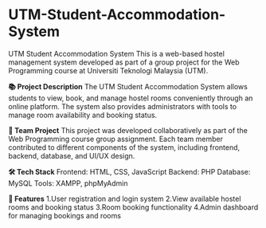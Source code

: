 # UTM-Student-Accommodation-System
UTM Student Accommodation System
This is a web-based hostel management system developed as part of a group project for the Web Programming course at Universiti Teknologi Malaysia (UTM).

**📚 Project Description**
The UTM Student Accommodation System allows students to view, book, and manage hostel rooms conveniently through an online platform. The system also provides administrators with tools to manage room availability and booking status.

**👥 Team Project**
This project was developed collaboratively as part of the Web Programming course group assignment. Each team member contributed to different components of the system, including frontend, backend, database, and UI/UX design.

**🛠️ Tech Stack**
Frontend: HTML, CSS, JavaScript
Backend: PHP
Database: MySQL
Tools: XAMPP, phpMyAdmin

**🔑 Features**
1.User registration and login system
2.View available hostel rooms and booking status
3.Room booking functionality
4.Admin dashboard for managing bookings and rooms
